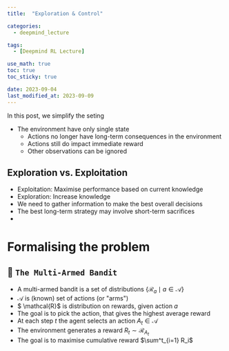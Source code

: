 ```yaml
---
title:  "Exploration & Control"

categories:
  - deepmind_lecture

tags:
  - [Deepmind RL Lecture]

use_math: true
toc: true
toc_sticky: true

date: 2023-09-04
last_modified_at: 2023-09-09
---
```


In this post, we simplify the seting
- The environment have only single state
  - Actions no longer have long-term consequences in the environment
  - Actions still do impact immediate reward
  - Other observations can be ignored

## Exploration vs. Exploitation
  - Exploitation: Maximise performance based on current knowledge
  - Exploration: Increase knowledge
  - We need to gather information to make the best overall decisions
  - The best long-term strategy may involve short-term sacrifices
  - 
# Formalising the problem
## 🎰 `The Multi-Armed Bandit`
- A multi-armed bandit is a set of distributions $\lbrace \mathcal{R}_a \mid a \in \mathcal{A} \rbrace$
- $\mathcal{A}$ is (known) set of actions (or "arms")
- $ \mathcal{R}$ is distribution on rewards, given action $a$
- The goal is to pick the action, that gives the highest average reward
- At each step $t$ the agent selects an action $A_t \in \mathcal{A}$
- The environment generates a reward $R_t \sim \mathcal{R}_{A_t}$
- The goal is to maximise cumulative reward $\sum^t_{i=1} R_i$
